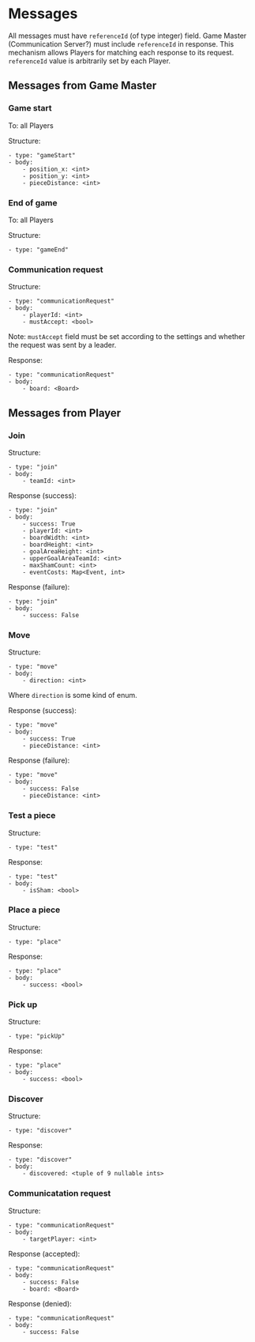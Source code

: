 # Messages

All messages must have `referenceId` (of type integer) field.
Game Master (Communication Server?) must include `referenceId` in response.
This mechanism allows Players for matching each response to its request.
`referenceId` value is arbitrarily set by each Player.

## Messages from Game Master

### Game start

To: all Players

Structure:

```
- type: "gameStart"
- body:
    - position_x: <int>
    - position_y: <int>
    - pieceDistance: <int>
```

### End of game

To: all Players

Structure:

```
- type: "gameEnd"
```

### Communication request

Structure:

```
- type: "communicationRequest"
- body:
    - playerId: <int>
    - mustAccept: <bool>
```

Note: `mustAccept` field must be set according to the settings and whether the request was sent by a leader.

Response:

```
- type: "communicationRequest"
- body:
    - board: <Board>
```

## Messages from Player

### Join

Structure:

```
- type: "join"
- body:
    - teamId: <int>
```

Response (success):

```
- type: "join"
- body:
    - success: True
    - playerId: <int>
    - boardWidth: <int>
    - boardHeight: <int>
    - goalAreaHeight: <int>
    - upperGoalAreaTeamId: <int>
    - maxShamCount: <int>
    - eventCosts: Map<Event, int>
```


Response (failure):

```
- type: "join"
- body:
    - success: False
```

### Move

Structure:

```
- type: "move"
- body:
    - direction: <int>
```

Where `direction` is some kind of enum.

Response (success):

```
- type: "move"
- body:
    - success: True
    - pieceDistance: <int>
```

Response (failure):

```
- type: "move"
- body:
    - success: False
    - pieceDistance: <int>
```

### Test a piece

Structure:

```
- type: "test"
```

Response:

```
- type: "test"
- body:
    - isSham: <bool>
```

### Place a piece

Structure:

```
- type: "place"
```

Response:

```
- type: "place"
- body:
    - success: <bool>
```

### Pick up

Structure:

```
- type: "pickUp"
```

Response:

```
- type: "place"
- body:
    - success: <bool>
```

### Discover

Structure:

```
- type: "discover"
```

Response:

```
- type: "discover"
- body:
    - discovered: <tuple of 9 nullable ints>
```

### Communicatation request

Structure:

```
- type: "communicationRequest"
- body:
    - targetPlayer: <int>
```

Response (accepted):

```
- type: "communicationRequest"
- body:
    - success: False
    - board: <Board>
```

Response (denied):

```
- type: "communicationRequest"
- body:
    - success: False
```
